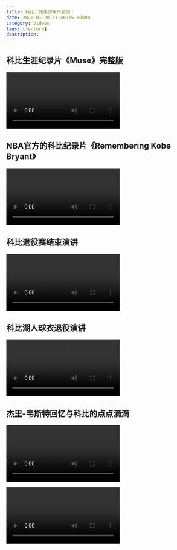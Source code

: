 ```yaml
---
title: 科比：如果你永不畏惧！
date: 2020-01-28 11:46:15 +0800
category: Videos
tags: [lecture]
description: 
---
```


## 科比生涯纪录片《Muse》完整版

<p>
<video data-v-41b14064="" controls="controls" webkit-playsinline="true" playsinline="playsinline" src="//f.video.weibocdn.com/001fQmpEgx07AuBjcyCr010412099qpf0E040.mp4?label=mp4_hd&template=640x360.25.0&trans_finger=62b30a3f061b162e421008955c73f536&Expires=1580395333&ssig=3n17wt%2FK3G&KID=unistore,video
" preload="preload" id="video" class="video"></video>
</p>

## NBA官方的科比纪录片《Remembering Kobe Bryant》

<p>
<video data-v-41b14064="" controls="controls" webkit-playsinline="true" playsinline="playsinline" src="//f.video.weibocdn.com/003BollRlx07AxH5Mvx6010412025t6G0E010.mp4?label=mp4_720p&template=960x540.25.0&trans_finger=11ccc9c970f47cffd9369c72510b3033&Expires=1580395379&ssig=E9G7qw633c&KID=unistore,video
" preload="preload" id="video" class="video"></video>
</p>

## 科比退役赛结束演讲

<p>
<video data-v-41b14064="" controls="controls" webkit-playsinline="true" playsinline="playsinline" src="//f.video.weibocdn.com/003qvDPvgx07AtXJV8qr01041200ZntF0E010.mp4?label=mp4_hd&template=852x480.25.0&trans_finger=62b30a3f061b162e421008955c73f536&Expires=1580395056&ssig=l7bbrHC4za&KID=unistore,video
" preload="preload" id="video" class="video"></video>
</p>

## 科比湖人球衣退役演讲

<p>
<video data-v-41b14064="" controls="controls" webkit-playsinline="true" playsinline="playsinline" src="//f.video.weibocdn.com/002BeaQflx07Au7TY3Ek01041201DjPb0E010.mp4?label=mp4_720p&template=960x720.25.0&trans_finger=11ccc9c970f47cffd9369c72510b3033&Expires=1580394730&ssig=e0fS5irMes&KID=unistore,video
" preload="preload" id="video" class="video"></video>
</p>

## 杰里-韦斯特回忆与科比的点点滴滴

<p>
<video data-v-41b14064="" controls="controls" webkit-playsinline="true" playsinline="playsinline" src="//f.video.weibocdn.com/001ANf1Dlx07AwUAun5m01041202Syjl0E020.mp4?label=mp4_720p&template=1280x720.25.0&trans_finger=11ccc9c970f47cffd9369c72510b3033&Expires=1580395115&ssig=qo4%2B7jsE%2Bt&KID=unistore,video
" preload="preload" id="video" class="video"></video>
</p>



<p>
<video data-v-41b14064="" controls="controls" webkit-playsinline="true" playsinline="playsinline" src="http://gslb.miaopai.com/stream/SuZ9ryIL74YarDf19XxyIFDdbFlT2zzgSdW4gQ__.mp4?vend=miaopai&amp;ssig=ab3e786d6056cf6d459b795323b093f8&amp;time_stamp=1580304670478&amp;mpflag=32&amp;unique_id=1580301070590094" preload="preload" id="video" class="video"></video>
</p>
